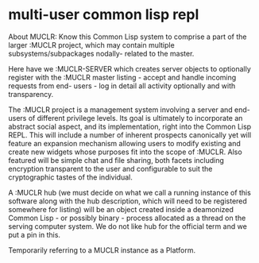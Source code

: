 multi-user common lisp repl
========

About MUCLR: Know this Common Lisp system to comprise a part of the larger
:MUCLR project, which may contain multiple subsystems/subpackages nodally-
related to the master.

Here have we :MUCLR-SERVER which creates server objects to optionally register
with the :MUCLR master listing - accept and handle incoming requests from end-
users - log in detail all activity optionally and with transparency.

The :MUCLR project is a management system involving a server and end-users of
different privilege levels. Its goal is ultimately to incorporate an abstract
social aspect, and its implementation, right into the Common Lisp REPL. This
will include a number of inherent prospects canonically yet will feature an
expansion mechanism allowing users to modify existing and create new widgets
whose purposes fit into the scope of :MUCLR. Also featured will be simple chat
and file sharing, both facets including encryption transparent to the user and
configurable to suit the cryptographic tastes of the individual.

A :MUCLR hub (we must decide on what we call a running instance of this software
along with the hub description, which will need to be registered somewhere for
listing) will be an object created inside a deamonized Common Lisp - or possibly
binary - process allocated as a thread on the serving computer system. We do not
like hub for the official term and we put a pin in this.

Temporarily referring to a MUCLR instance as a Platform.
